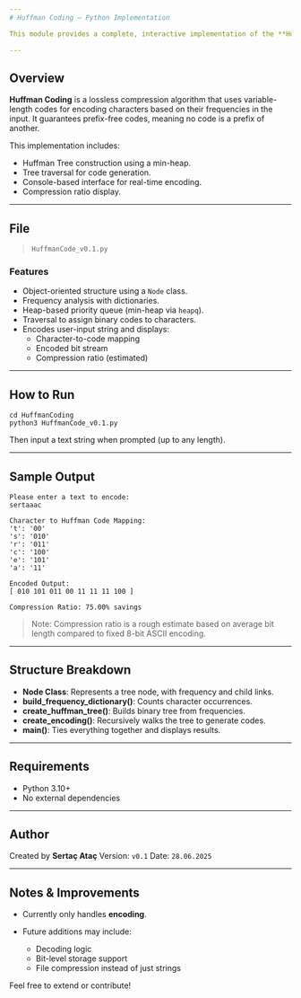 ```yaml
---
# Huffman Coding — Python Implementation

This module provides a complete, interactive implementation of the **Huffman Coding** algorithm for text compression. It builds a binary tree based on character frequencies and assigns the shortest codes to the most frequent characters.

---
```


## Overview

**Huffman Coding** is a lossless compression algorithm that uses variable-length codes for encoding characters based on their frequencies in the input. It guarantees prefix-free codes, meaning no code is a prefix of another.

This implementation includes:
- Huffman Tree construction using a min-heap.
- Tree traversal for code generation.
- Console-based interface for real-time encoding.
- Compression ratio display.

---

## File

> `HuffmanCode_v0.1.py`

### Features
- Object-oriented structure using a `Node` class.
- Frequency analysis with dictionaries.
- Heap-based priority queue (min-heap via `heapq`).
- Traversal to assign binary codes to characters.
- Encodes user-input string and displays:
  - Character-to-code mapping
  - Encoded bit stream
  - Compression ratio (estimated)

---

## How to Run

```
cd HuffmanCoding
python3 HuffmanCode_v0.1.py
```

Then input a text string when prompted (up to any length).

---

## Sample Output

```
Please enter a text to encode: 
sertaaac

Character to Huffman Code Mapping:
't': '00'
's': '010'
'r': '011'
'c': '100'
'e': '101'
'a': '11'

Encoded Output:
[ 010 101 011 00 11 11 11 100 ]

Compression Ratio: 75.00% savings
```

> Note: Compression ratio is a rough estimate based on average bit length compared to fixed 8-bit ASCII encoding.

---

## Structure Breakdown

* **Node Class**: Represents a tree node, with frequency and child links.
* **build\_frequency\_dictionary()**: Counts character occurrences.
* **create\_huffman\_tree()**: Builds binary tree from frequencies.
* **create\_encoding()**: Recursively walks the tree to generate codes.
* **main()**: Ties everything together and displays results.

---

## Requirements

* Python 3.10+
* No external dependencies

---

## Author

Created by **Sertaç Ataç**
Version: `v0.1`
Date: `28.06.2025`

---

## Notes & Improvements

* Currently only handles **encoding**.
* Future additions may include:

  * Decoding logic
  * Bit-level storage support
  * File compression instead of just strings

Feel free to extend or contribute!
